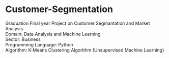 # Customer-Segmentation
Graduation Final year Project on Customer Segmantation and Market Analysis
<br>Domain: Data Analysis and Machine Learning
<br>Sector: Business
<br>Programming Language: Python
<br>Algorithm: K-Means Clustering Algorithm (Unsupervised Machine Learning)
